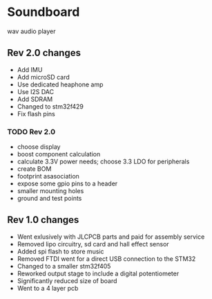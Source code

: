 # Soundboard

wav audio player



## Rev 2.0 changes

- Add IMU
- Add microSD card
- Use dedicated heaphone amp
- Use I2S DAC 
- Add SDRAM
- Changed to stm32f429
- Fix flash pins


### TODO Rev 2.0
- choose display
- boost component calculation
- calculate 3.3V power needs; choose 3.3 LDO for peripherals
- create BOM
- footprint asasociation
- expose some gpio pins to a header
- smaller mounting holes
- ground and test points

## Rev 1.0 changes

- Went exlusively with JLCPCB parts and paid for assembly service
- Removed lipo circuitry, sd card and hall effect sensor
- Added spi flash to store music
- Removed FTDI went for a direct USB connection to the STM32
- Changed to a smaller stm32f405
- Reworked output stage to include a digital potentiometer
- Significantly reduced size of board
- Went to a 4 layer pcb
